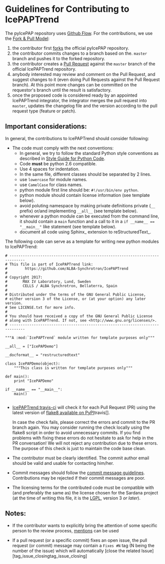 # Guidelines for Contributing to IcePAPTrend

The pyIcePAP repository uses [Github Flow][]. For the contributions, we use 
the [Fork & Pull Model][]:

1. the contributor first [forks][] the official pyIcePAP repository.
2. the contributor commits changes to a branch based on the. 
   `master` branch and pushes it to the forked repository.
3. the contributor creates a [Pull Request][] against the `master` 
   branch of the official IcePAPTrend repository.
4. anybody interested may review and comment on the Pull Request, and 
   suggest changes to it (even doing Pull Requests against the Pull
   Request branch). At this point more changes can be committed on the 
   requestor's branch until the result is satisfactory.
5. once the proposed code is considered ready by an appointed IcePAPTrend 
   integrator, the integrator merges the pull request into `master`, 
   updates the changelog file and the version according to the pull request 
   type (feature or patch).
   
   
## Important considerations:

In general, the contributions to IcePAPTrend should consider following:

- The code must comply with the next conventions:
    * In general, we try to follow the standard Python style conventions as
      described in [Style Guide for Python Code].
    * Code **must** be python 2.6 compatible.
    * Use 4 spaces for indentation.
    * In the same file, different classes should be separated by 2 lines.
    * use ``lowercase`` for module names. 
    * use ``CamelCase`` for class names.
    * python module first line should be: ``#!/usr/bin/env python``.
    * python module should contain license information (see template below).
    * avoid poluting namespace by making private definitions private (``__`` 
      prefix) or/and implementing ``__all__`` (see template below).
    * whenever a python module can be executed from the command line, it 
      should contain a ``main`` function and a call to it in a 
      ``if __name__ == "__main__"`` like statement (see template below).
    * document all code using Sphinx_ extension to reStructuredText_.

The following code can serve as a template for writing new python modules to
IcePAPTrend:

``` 
# -----------------------------------------------------------------------------
# This file is part of IcePAPTrend link: 
#        https://github.com/ALBA-Synchrotron/IcePAPTrend
#
# Copyright 2017: 
#       MAX IV Laboratory, Lund, Sweden
#       CELLS / ALBA Synchrotron, Bellaterra, Spain
#
# Distributed under the terms of the GNU General Public License,
# either version 3 of the License, or (at your option) any later version.
# See LICENSE.txt for more info.
#
# You should have received a copy of the GNU General Public License
# along with IcePAPTrend. If not, see <http://www.gnu.org/licenses/>.
# -----------------------------------------------------------------------------

"""A :mod:`IcePAPTrend` module written for template purposes only"""

__all__ = ["IcePAPDemo"]

__docformat__ = "restructuredtext"

class IcePAPDemo(object):
    """This class is written for template purposes only"""
    
def main():
    print "IcePAPDemo"

if __name__ == "__main__":
    main()
    
```
- [IcePAPTrend travis-ci][] will check it for each Pull Request (PR) using
  the latest version of [flake8 available on PyPI]travis[]. 
  
  In case the check fails, please correct the errors and commit
  to the PR branch again. You may consider running the check locally
  using the flake8 script in order to avoid unnecessary commits.  If you 
  find problems with fixing these errors do not hesitate to ask for
  help in the PR conversation! We will not reject any contribution due
  to these errors. The purpose of this check is just to maintain the code
  base clean.

- The contributor must be clearly identified. The commit author 
  email should be valid and usable for contacting him/her.

- Commit messages  should follow the [commit message guidelines][]. 
  Contributions may be rejected if their commit messages are poor.
  
- The licensing terms for the contributed code must be compatible 
  with (and preferably the same as) the license chosen for the Sardana 
  project (at the time of writing this file, it is the [LGPL][], 
  version 3 *or later*).

## Notes:

- If the contributor wants to explicitly bring the attention of some 
  specific person to the review process, [mentions][] can be used
  
- If a pull request (or a specific commit) fixes an open issue, the pull
  request (or commit) message may contain a `Fixes #N` tag (N being 
  the number of the issue) which will automatically [close the related 
  Issue][tag_issue_closingtag_issue_closing]


[Github Flow]: https://guides.github.com/introduction/flow/index.html 
[Fork & Pull Model]: https://en.wikipedia.org/wiki/Fork_and_pull_model
[forks]: https://help.github.com/articles/fork-a-repo/
[Pull Request]: https://help.github.com/articles/creating-a-pull-request/
[commit message guidelines]: http://tbaggery.com/2008/04/19/a-note-about-git-commit-messages.html
[mentions]: https://github.com/blog/821-mention-somebody-they-re-notified
[tag_issue_closing]: https://help.github.com/articles/closing-issues-via-commit-messages/
[Sardana coding conventions]: http://www.sardana-controls.org/devel/guide_coding.html
[LGPL]: http://www.gnu.org/licenses/lgpl.html
[IcePAPTrend travis-ci]: https://travis-ci.org/ALBA-Synchrotron/IcePAPTrend
[flake8 available on PyPI]: https://pypi.org/project/flake8
[Style Guide for Python Code]: http://www.python.org/peps/pep-0008.html